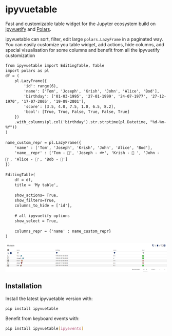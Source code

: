 # ipyvuetable

Fast and customizable table widget for the Jupyter ecosystem build on [ipyvuetify](https://github.com/widgetti/ipyvuetify) and [Polars](https://github.com/pola-rs/polars).

ipyvuetable can sort, filter, edit large `polars.LazyFrame` in a paginated way. 
You can easily customize you table widget, add actions, hide columns, add special visualisation for some columns and benefit from all the ipyvuetify customization

```
from ipyvuetable import EditingTable, Table
import polars as pl
df = (
    pl.LazyFrame({
        'id': range(6), 
        'name': ['Tom', 'Joseph', 'Krish', 'John', 'Alice', 'Bod'],
        'birthday': ['01-03-1995', '27-01-1999', '24-07-1977', '27-12-1970', '17-07-2005', '19-09-2001'],
        'score': [3.5, 4.0, 7.5, 1.0, 6.5, 8.2],
        'bool': [True, True, False, True, False, True]
    })
    .with_columns(pl.col('birthday').str.strptime(pl.Datetime, "%d-%m-%Y"))
)

name_custom_repr = pl.LazyFrame({
    'name' : ['Tom', 'Joseph', 'Krish', 'John', 'Alice', 'Bod'],
    'name__repr' : ['Tom - 🐬', 'Joseph - 🐟', 'Krish - 🐠 ', 'John - 🦐', 'Alice - 🦞', 'Bob - 🐌']
})

EditingTable(
    df = df, 
    title = 'My table', 
    
    show_actions= True,
    show_filters=True,
    columns_to_hide = ['id'],
    
    # all ipyvuetify options
    show_select = True,
    
    columns_repr = {'name' : name_custom_repr}
)
```
![EditingTable](./static/demoEditingTable.png)

## Installation

Install the latest ipyvuetable version with:

```sh
pip install ipyvuetable
```

Benefit from keyboard events with:

```sh
pip install ipyvuetable[ipyevents]
```